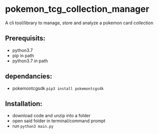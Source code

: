# pokemon_tcg_collection_manager
A cli tool/library to manage, store and analyze a pokemon card collection
## Prerequisits:
* python3.7
* pip in path
* python3.7 in path
## dependancies:
* pokemontcgsdk
  `pip3 install pokemontcgsdk`
## Installation:
* download code and unzip into a folder
* open said folder in terminal/command prompt
* run `python3 main.py`
